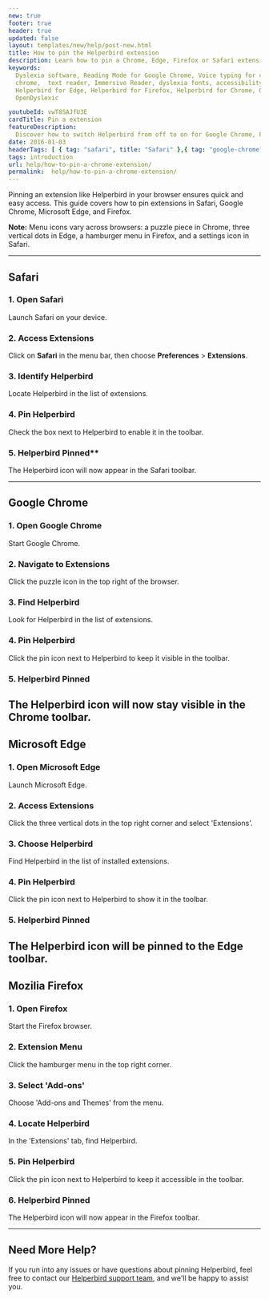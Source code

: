 ```yaml
---
new: true
footer: true
header: true
updated: false
layout: templates/new/help/post-new.html
title: How to pin the Helperbird extension
description: Learn how to pin a Chrome, Edge, Firefox or Safari extension
keywords:
  Dyslexia software, Reading Mode for Google Chrome, Voice typing for chrome, Text to speech for
  chrome,  text reader, Immersive Reader, dyslexia fonts, accessibility software, dyslexia software,
  Helperbird for Edge, Helperbird for Firefox, Helperbird for Chrome, Opendyslexic for Chrome,
  OpenDyslexic

youtubeId: vwT8SAJfU3E
cardTitle: Pin a extension
featureDescription:
  Discover how to switch Helperbird from off to on for Google Chrome, Firefox, Safari, and Edge.
date: 2016-01-03
headerTags: [ { tag: "safari", title: "Safari" },{ tag: "google-chrome", title: "Google Chrome" },{ tag: "microsoft-edge", title: "Microsoft Edge" },{ tag: "mozilia-firefox", title: "Mozila Firefox" } ]  
tags: introduction
url: help/how-to-pin-a-chrome-extension/
permalink:  help/how-to-pin-a-chrome-extension/
---
```


Pinning an extension like Helperbird in your browser ensures quick and easy access. This guide covers how to pin extensions in Safari, Google Chrome, Microsoft Edge, and Firefox.

**Note:** Menu icons vary across browsers: a puzzle piece in Chrome, three vertical dots in Edge, a hamburger menu in Firefox, and a settings icon in Safari.


---

## Safari

### 1. Open Safari

Launch Safari on your device.

### 2. Access Extensions

Click on **Safari** in the menu bar, then choose **Preferences** > **Extensions**.

### 3. Identify Helperbird

Locate Helperbird in the list of extensions.

### 4. Pin Helperbird

Check the box next to Helperbird to enable it in the toolbar.

### 5. Helperbird Pinned**  

The Helperbird icon will now appear in the Safari toolbar.


---

## Google Chrome

### 1. Open Google Chrome
Start Google Chrome.

### 2. Navigate to Extensions

Click the puzzle icon in the top right of the browser.

### 3. Find Helperbird

Look for Helperbird in the list of extensions.

### 4. Pin Helperbird

Click the pin icon next to Helperbird to keep it visible in the toolbar.

### 5. Helperbird Pinned 

The Helperbird icon will now stay visible in the Chrome toolbar.
---

## Microsoft Edge

### 1. Open Microsoft Edge

Launch Microsoft Edge.

### 2. Access Extensions

Click the three vertical dots in the top right corner and select 'Extensions'.

### 3. Choose Helperbird

Find Helperbird in the list of installed extensions.

### 4. Pin Helperbird

Click the pin icon next to Helperbird to show it in the toolbar.

### 5. Helperbird Pinned 

The Helperbird icon will be pinned to the Edge toolbar.
---

## Mozilia Firefox

### 1. Open Firefox

Start the Firefox browser.

### 2. Extension Menu

Click the hamburger menu in the top right corner.

### 3. Select 'Add-ons'

Choose 'Add-ons and Themes' from the menu.

### 4. Locate Helperbird 

In the 'Extensions' tab, find Helperbird.

### 5. Pin Helperbird

Click the pin icon next to Helperbird to keep it accessible in the toolbar.

### 6. Helperbird Pinned 

The Helperbird icon will now appear in the Firefox toolbar.

---

## Need More Help?

If you run into any issues or have questions about pinning Helperbird, feel free to contact our [Helperbird support team](/support/), and we'll be happy to assist you.